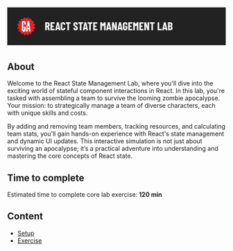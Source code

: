 # ![React State Management Lab](../assets/hero.png)

## About

Welcome to the React State Management Lab, where you'll dive into the exciting world of stateful component interactions in React. In this lab, you're tasked with assembling a team to survive the looming zombie apocalypse. Your mission: to strategically manage a team of diverse characters, each with unique skills and costs.

By adding and removing team members, tracking resources, and calculating team stats, you'll gain hands-on experience with React's state management and dynamic UI updates. This interactive simulation is not just about surviving an apocalypse; it’s a practical adventure into understanding and mastering the core concepts of React state.

## Time to complete

Estimated time to complete core lab exercise: **120 min**

## Content

- [Setup](../setup/README.md)
- [Exercise](../exercise/README.md)
